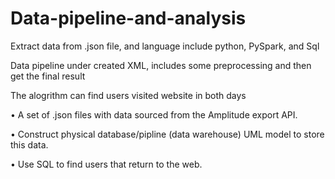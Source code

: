 # Data-pipeline-and-analysis
Extract data from .json file, and language include python, PySpark, and Sql

Data pipeline under created XML, includes some preprocessing and then get the final result

The alogrithm can find users visited website in both days

• A set of .json files with data sourced from the Amplitude export API.


•	Construct physical database/pipline (data warehouse) UML model to store this data.


•	Use SQL to find users that return to the web.
